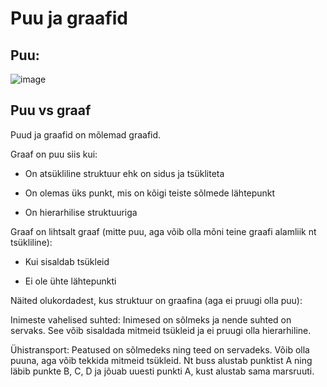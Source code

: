 # Puu ja graafid

## Puu:
![image](https://github.com/elsaneth/AA/assets/106624129/61d31f40-eb5e-4c07-9344-64408a23b72c)


## Puu vs graaf
Puud ja graafid on mõlemad graafid.

Graaf on puu siis kui:

- On atsükliline struktuur ehk on sidus ja tsükliteta

- On olemas üks punkt, mis on kõigi teiste sõlmede lähtepunkt

- On hierarhilise struktuuriga

Graaf on lihtsalt graaf (mitte puu, aga võib olla mõni teine graafi alamliik nt tsükliline):

- Kui sisaldab tsükleid

- Ei ole ühte lähtepunkti


Näited olukordadest, kus struktuur on graafina (aga ei pruugi olla puu):

Inimeste vahelised suhted: Inimesed on sõlmeks ja nende suhted on servaks. See võib sisaldada mitmeid tsükleid ja ei pruugi olla hierarhiline.

Ühistransport: Peatused on sõlmedeks ning teed on servadeks. Võib olla puuna, aga võib tekkida mitmeid tsükleid. Nt buss alustab punktist A ning läbib punkte B, C, D ja jõuab uuesti punkti A, kust alustab sama marsruuti.

